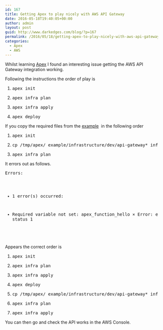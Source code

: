 ```yaml
---
id: 167
title: Getting Apex to play nicely with AWS API Gateway
date: 2016-05-18T19:40:05+00:00
author: admin
layout: post
guid: http://www.darkedges.com/blog/?p=167
permalink: /2016/05/18/getting-apex-to-play-nicely-with-aws-api-gateway/
categories:
  - Apex
  - AWS
---
```

Whilst learning <a href="https://apex.run/">Apex</a> I found an interesting issue getting the AWS API Gateway integration working.

Following the instructions the order of play is
<ol>
 	<li>
<pre>apex init</pre>
</li>
 	<li>
<pre>apex infra plan</pre>
</li>
 	<li>
<pre>apex infra apply</pre>
</li>
 	<li>
<pre>apex deploy</pre>
</li>
</ol>
If you copy the required files from the <a href="https://github.com/apex/apex/tree/master/_examples/api-gateway">example</a>  in the following order
<ol>
 	<li>
<pre>apex init</pre>
</li>
 	<li>
<pre>cp /tmp/apex/_example/infrastructure/dev/api-gateway* infrastructure/dev/</pre>
</li>
 	<li>
<pre>apex infra plan</pre>
</li>
</ol>
It errors out as follows.
<pre>Errors:

* 1 error(s) occurred:

* Required variable not set: apex_function_hello
⨯ Error: exit status 1
</pre>
<p class="p3">Appears the correct order is</p>

<ol>
 	<li>
<pre>apex init</pre>
</li>
 	<li>
<pre>apex infra plan</pre>
</li>
 	<li>
<pre>apex infra apply</pre>
</li>
 	<li>
<pre>apex deploy</pre>
</li>
 	<li>
<pre>cp /tmp/apex/_example/infrastructure/dev/api-gateway* infrastructure/dev/</pre>
</li>
 	<li>
<pre>apex infra plan</pre>
</li>
 	<li>
<pre>apex infra apply</pre>
</li>
</ol>
You can then go and check the API works in the AWS Console.